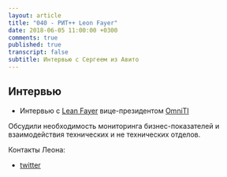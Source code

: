 ```yaml
---
layout: article
title: "040 - РИТ++ Leon Fayer"
date: 2018-06-05 11:00:00 +0300
comments: true
published: true
transcript: false
subtitle: Интервью с Сергеем из Авито
---
```

## Интервью
* Интервью с [Lean Fayer](https://twitter.com/papa_fire) вице-президентом [OmniTI](https://omniti.com/)

Обсудили необходимость мониторинга бизнес-показателей и взаимодействия технических и не технических отделов.

Контакты Леона:

* [twitter](https://twitter.com/papa_fire)
